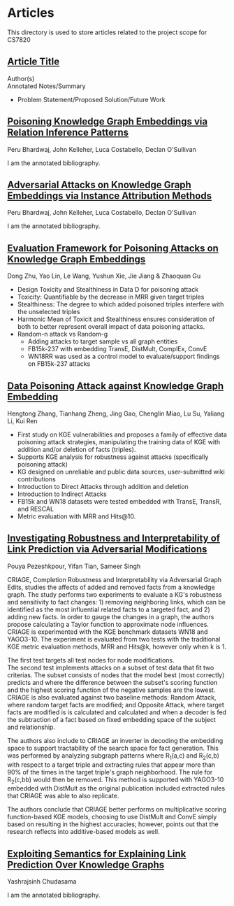 # Articles
This directory is used to store articles related to the project scope for CS7820

## [Article Title](www.link.to.article)
Author(s)  
Annotated Notes/Summary  
* Problem Statement/Proposed Solution/Future Work

## [Poisoning Knowledge Graph Embeddings via Relation Inference Patterns](https://arxiv.org/abs/2111.06345)
Peru Bhardwaj, John Kelleher, Luca Costabello, Declan O'Sullivan

I am the annotated bibliography.


## [Adversarial Attacks on Knowledge Graph Embeddings via Instance Attribution Methods](https://arxiv.org/abs/2111.03120)
Peru Bhardwaj, John Kelleher, Luca Costabello, Declan O'Sullivan

I am the annotated bibliography.

## [Evaluation Framework for Poisoning Attacks on Knowledge Graph Embeddings](https://link.springer.com/chapter/10.1007/978-3-031-44693-1_15)
Dong Zhu, Yao Lin, Le Wang, Yushun Xie, Jie Jiang & Zhaoquan Gu 

- Design Toxicity and Stealthiness in Data D for poisoning attack
- Toxicity: Quantifiable by the decrease in MRR given target triples
- Stealthiness: The degree to which added poisoned triples interfere with the unselected triples
- Harmonic Mean of Toxicit and Stealthiness ensures consideration of both to better represent overall impact of data poisoning attacks.
- Random-n attack vs Random-g
    - Adding attacks to target sample vs all graph entities
    - FB15k-237 with embedding TransE, DistMult, ComplEx, ConvE
    - WN18RR was used as a control model to evaluate/support findings on FB15k-237 attacks

## [Data Poisoning Attack against Knowledge Graph Embedding](https://arxiv.org/abs/1904.12052)
Hengtong Zhang, Tianhang Zheng, Jing Gao, Chenglin Miao, Lu Su, Yaliang Li, Kui Ren

- First study on KGE vulnerabilities and proposes a family of effective data poisoning attack strategies, manipulating the training data of KGE with addition and/or deletion of facts (triples).
- Supports KGE analysis for robustness against attacks (specifically poisoning attack)
- KG designed on unreliable and public data sources, user-submitted wiki contributions
- Introduction to Direct Attacks through addition and deletion
- Introduction to Indirect Attacks
- FB15k and WN18 datasets were tested embedded with TransE, TransR, and RESCAL
- Metric evaluation with MRR and Hits@10.

## [Investigating Robustness and Interpretability of Link Prediction via Adversarial Modifications](https://arxiv.org/abs/1905.00563)
Pouya Pezeshkpour, Yifan Tian, Sameer Singh

CRIAGE, Completion Robustness and Interpretability via Adversarial Graph Edits, studies the affects of added and removed facts from a knowledge graph. The study performs two experiments to evaluate a KG's robustness and sensitivity to fact changes: 1) removing neighboring links, which can be identified as the most influential related facts to a targeted fact, and 2) adding new facts.  In order to gauge the changes in a graph, the authors propose calculating a Taylor function to approximate node influences. 
CRIAGE is experimented with the KGE benchmark datasets WN18 and YAGO3-10. The experiment is evaluated from two tests with the traditional KGE metric evaluation methods, MRR and Hits@k, however only when k is 1.  

The first test targets all test nodes for node modifications.  
The second test implements attacks on a subset of test data that fit two criterias.  The subset consists of nodes that the model best (most correctly) predicts and where the difference between the subset's scoring function and the highest scoring function of the negative samples are the lowest. CRIAGE is also evaluated against two baseline methods: Random Attack, where random target facts are modified; and Opposite Attack, where target facts are modified is is calculated and calculated and when a decoder is fed the subtraction of a fact based on fixed embedding space of the subject and relationship.

The authors also include to CRIAGE an inverter in decoding the embedding space to support tractability of the search space for fact generation. This was performed by analyzing subgraph patterns where R<sub>1</sub>(a,c) and R<sub>2</sub>(c,b) with respect to a target triple and extracting rules that appear more than 90% of the times in the target triple's graph neighborhood. The rule for R<sub>2</sub>(c,bb) would then be removed. This method is supported with YAGO3-10 embedded with DistMult as the original publication included extracted rules that CRIAGE was able to also replicate.

The authors conclude that CRIAGE better performs on multiplicative scoring function-based KGE models, choosing to use DistMult and ConvE simply based on resulting in the highest accuracies; however, points out that the research reflects into additive-based models as well.

## [Exploiting Semantics for Explaining Link Prediction Over Knowledge Graphs](https://link.springer.com/chapter/10.1007/978-3-031-43458-7_50)
Yashrajsinh Chudasama 

I am the annotated bibliography.
